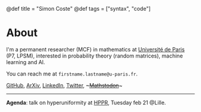 @def title = "Simon Coste"
@def tags = ["syntax", "code"]

# About


I'm a permanent researcher (MCF) in mathematics at [Université de Paris](https://u-paris.fr/en/) (P7, LPSM), interested in probability theory (random matrices), machine learning and AI. 

You can reach me at `firstname.lastname@u-paris.fr`. 


[GitHub](https://github.com/SimonCoste), [ArXiv](https://arxiv.org/search/?searchtype=author&query=Coste%2C+S), [LinkedIn](https://fr.linkedin.com/in/simon-coste-48540b220?trk=people-guest_people_search-card), [Twitter](https://twitter.com/__SimonCoste__), ~~~<a rel="me" href="https://mathstodon.xyz/@scoste">Mathstodon</a>~~~

--- 

**Agenda**: talk on hyperuniformity at [HPPR](https://www.mathconf.org/hsrpp2023), Tuesday feb 21 @Lille. 

